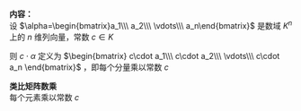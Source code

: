 **内容：**  
设 $\alpha=\begin{bmatrix}a_1\\\ a_2\\\ \vdots\\\ a_n\end{bmatrix}$ 是数域 $K^n$ 上的 $n$ 维列向量，常数 $c\in K$  
  
则 $c\cdot\alpha$ 定义为 $\begin{bmatrix}  
c\cdot a_1\\\ c\cdot a_2\\\ \vdots\\\ c\cdot a_n  
\end{bmatrix}$ ，即每个分量乘以常数 $c$  
  
**类比矩阵数乘**  
每个元素乘以常数 $c$  
